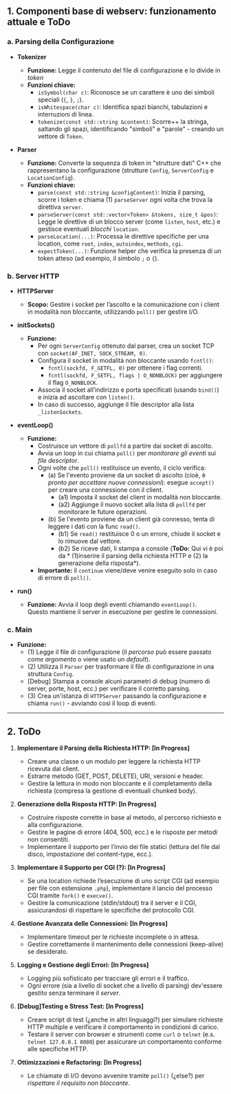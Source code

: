 ## **1. Componenti base di webserv: funzionamento attuale e ToDo**

### **a. Parsing della Configurazione**

- **Tokenizer**  
  - **Funzione:** Legge il contenuto del file di configurazione e lo divide in *token*
  - **Funzioni chiave:**  
    - `isSymbol(char c)`: Riconosce se un carattere è uno dei simboli speciali (`{`, `}`, `;`).
    - `isWhitespace(char c)`: Identifica spazi bianchi, tabulazioni e interruzioni di linea.
    - `tokenize(const std::string &content)`: Scorre++ la stringa, saltando gli spazi, identificando "simboli" e "parole" - creando un vettore di `Token`.

- **Parser**  
  - **Funzione:** Converte la sequenza di token in "strutture dati" C++ che rappresentano la configurazione (strutture `Config`, `ServerConfig` e `LocationConfig`).
  - **Funzioni chiave:**  
    - `parse(const std::string &configContent)`: Inizia il parsing, scorre i token e chiama (1) `parseServer` ogni volta che trova la direttiva `server`.
    - `parseServer(const std::vector<Token> &tokens, size_t &pos)`: Legge le direttive di un blocco server (come `listen`, `host`, etc.) e gestisce eventuali *blocchi* `location`.
    - `parseLocation(...)`: Processa le direttive specifiche per una location, come `root`, `index`, `autoindex`, `methods`, `cgi`.
    - `expectToken(...)`: Funzione helper che verifica la presenza di un token atteso (ad esempio, il simbolo `;` o `{`).

### **b. Server HTTP**

- **HTTPServer**
  - **Scopo:** Gestire i socket per l’ascolto e la comunicazione con i client in modalità non bloccante, utilizzando `poll()` per gestire I/O.
  
- **initSockets()**
  - **Funzione:**  
    - Per ogni `ServerConfig` ottenuto dal parser, crea un socket TCP con `socket(AF_INET, SOCK_STREAM, 0)`.
    - Configura il socket in modalità non bloccante usando `fcntl()`:
      - `fcntl(sockfd, F_GETFL, 0)` per ottenere i flag correnti.
      - `fcntl(sockfd, F_SETFL, flags | O_NONBLOCK)` per aggiungere il flag `O_NONBLOCK`.
    - Associa il socket all’indirizzo e porta specificati (usando `bind()`) e inizia ad ascoltare con `listen()`.
    - In caso di successo, aggiunge il file descriptor alla lista `_listenSockets`.

- **eventLoop()**
  - **Funzione:**  
    - Costruisce un vettore di `pollfd` a partire dai socket di ascolto.
    - Avvia un loop in cui chiama `poll()` per *monitorare gli eventi* sui *file descriptor*.
    - Ogni volte che `poll()` restituisce un evento, il ciclo verifica:
      - (a) Se l'evento proviene da un socket di ascolto (cioè, è *pronto per accettare nuove connessioni*): esegue `accept()` per creare una connessione con il client.  
        - (a1) Imposta il socket del client in modalità non bloccante.
        - (a2) Aggiunge il nuovo socket alla lista di `pollfd` per monitorare le future operazioni.
      - (b) Se l'evento proviene da un client già connesso, tenta di leggere i dati con la func `read()`.  
        - (b1) Se `read()` restituisce 0 o un errore, chiude il socket e lo rimuove dal vettore.
        - (b2) Se riceve dati, li stampa a console (**ToDo:** Qui vi è poi da * (1)inserire il parsing della richiesta HTTP e (2) la generazione della risposta*).
    - **Importante:** il `continue` viene/deve venire eseguito solo in caso di errore di `poll()`.

- **run()**
  - **Funzione:** Avvia il loop degli eventi chiamando `eventLoop()`.  
    Questo mantiene il server in esecuzione per gestire le connessioni.

### **c. Main**

- **Funzione:**  
  - (1) Legge il file di configurazione (il *percorso* può essere passato *come argomento* o viene usato un *default*).
  - (2) Utilizza il `Parser` per trasformare il file di configurazione in una struttura `Config`.
  - [Debug] Stampa a console alcuni parametri di debug (numero di server, porte, host, ecc.) per verificare il corretto parsing.
  - (3) Crea un'istanza di `HTTPServer` passando la configurazione e chiama `run()` - avviando così il loop di eventi.

---

## **2. ToDo**

1. **Implementare il Parsing della Richiesta HTTP: [In Progress]**
   - Creare una classe o un modulo per leggere la richiesta HTTP ricevuta dal client.
   - Estrarre metodo (GET, POST, DELETE), URI, versioni e header.
   - Gestire la lettura in modo non bloccante e il completamento della richiesta (compresa la gestione di eventuali chunked body).

2. **Generazione della Risposta HTTP: [In Progress]**
   - Costruire risposte corrette in base al metodo, al percorso richiesto e alla configurazione.
   - Gestire le pagine di errore (404, 500, ecc.) e le risposte per metodi non consentiti.
   - Implementare il supporto per l’invio dei file statici (lettura del file dal disco, impostazione del content-type, ecc.).

3. **Implementare il Supporto per CGI (?): [In Progress]**
   - Se una location richiede l’esecuzione di uno script CGI (ad esempio per file con estensione `.php`), implementare il lancio del processo CGI tramite `fork()` e `execve()`.
   - Gestire la comunicazione (stdin/stdout) tra il server e il CGI, assicurandosi di rispettare le specifiche del protocollo CGI.

4. **Gestione Avanzata delle Connessioni: [In Progress]**
   - Implementare timeout per le richieste incomplete o in attesa.
   - Gestire correttamente il mantenimento delle connessioni (keep-alive) se desiderato.

5. **Logging e Gestione degli Errori: [In Progress]**
   - Logging più sofisticato per tracciare gli errori e il traffico.
   - Ogni errore (sia a livello di socket che a livello di parsing) dev'essere gestito senza terminare il *server*.

6. **[Debug]Testing e Stress Test: [In Progress]**
   - Creare script di test (¿anche in altri linguaggi?) per simulare richieste HTTP multiple e verificare il comportamento in condizioni di carico.
   - Testare il server con browser e strumenti come `curl` o `telnet` (e.s. `telnet 127.0.0.1 8080`) per assicurare un
   comportamento conforme alle specifiche HTTP. 

7. **Ottimizzazioni e Refactoring: [In Progress]**
   - Le chiamate di I/O devono avvenire tramite `poll()` (¿else?) per *rispettare il requisito non bloccante*.